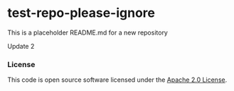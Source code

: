 
# test-repo-please-ignore

This is a placeholder README.md for a new repository

Update 2

### License

This code is open source software licensed under the [Apache 2.0 License]("http://www.apache.org/licenses/LICENSE-2.0.html").
